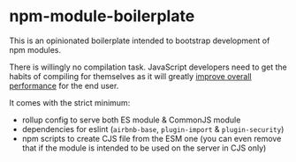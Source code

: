 # npm-module-boilerplate
This is an opinionated boilerplate intended to bootstrap development of npm modules.

There is willingly no compilation task. JavaScript developers need to get the habits of compiling for themselves as it will greatly [improve overall performance](https://babeljs.io/blog/2018/06/26/on-consuming-and-publishing-es2015+-packages) for the end user.

It comes with the strict minimum:
* rollup config to serve both ES module & CommonJS module
* dependencies for eslint (`airbnb-base`, `plugin-import` & `plugin-security`)
* npm scripts to create CJS file from the ESM one (you can even remove that if the module is intended to be used on the server in CJS only)
